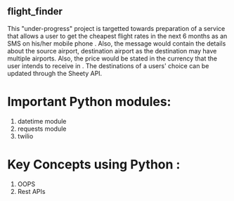 ## flight_finder
   This "under-progress" project is targetted towards preparation of a service that allows a user to get the cheapest flight rates in the next 6 months as an SMS on his/her mobile phone . Also, the message would contain the details 
   about the source airport, destination airport as the destination may have multiple airports.
   Also, the price would be stated in the currency that the user intends to receive in .
   The destinations of a users' choice can be updated through the Sheety API.

# Important Python modules:
1. datetime module
2. requests module
3. twilio

# Key Concepts using Python :
1. OOPS
2. Rest APIs
